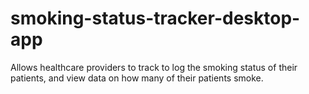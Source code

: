 # smoking-status-tracker-desktop-app
Allows healthcare providers to track to log the smoking status of their patients, and view data on how many of their patients smoke.
